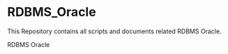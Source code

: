 RDBMS_Oracle
============

This Repository contains all scripts and documents related RDBMS Oracle.

RDBMS Oracle
